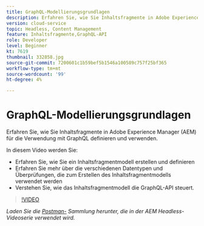 ```yaml
---
title: GraphQL-Modellierungsgrundlagen
description: Erfahren Sie, wie Sie Inhaltsfragmente in Adobe Experience Manager (AEM) für die Verwendung mit GraphQL definieren und verwenden.
version: cloud-service
topic: Headless, Content Management
feature: Inhaltsfragmente,GraphQL-API
role: Developer
level: Beginner
kt: 7619
thumbnail: 332858.jpg
source-git-commit: 7200601c1b59bef5b1546a100589c757f25bf365
workflow-type: tm+mt
source-wordcount: '99'
ht-degree: 4%

---
```



# GraphQL-Modellierungsgrundlagen

Erfahren Sie, wie Sie Inhaltsfragmente in Adobe Experience Manager (AEM) für die Verwendung mit GraphQL definieren und verwenden.

In diesem Video werden Sie:

+ Erfahren Sie, wie Sie ein Inhaltsfragmentmodell erstellen und definieren
+ Erfahren Sie mehr über die verschiedenen Datentypen und Überprüfungen, die zum Erstellen des Inhaltsfragmentmodells verwendet werden
+ Verstehen Sie, wie das Inhaltsfragmentmodell die GraphQL-API steuert.

>[!VIDEO](https://video.tv.adobe.com/v/332858/?quality=12&learn=on)

_Laden Sie die  [Postman-](./assets/aem-headless-video-series.postman_collection.json) Sammlung herunter, die in der AEM Headless-Videoserie verwendet wird._
